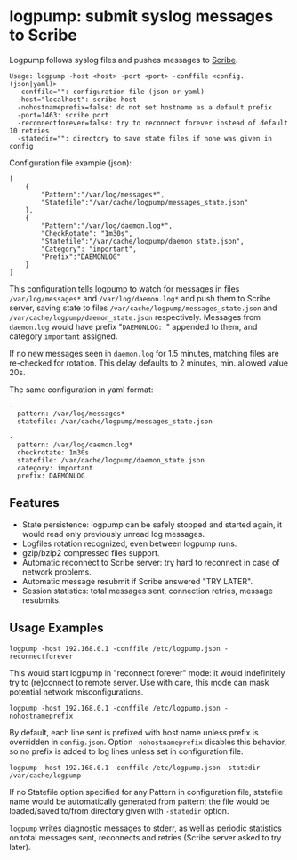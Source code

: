 # logpump: submit syslog messages to Scribe

Logpump follows syslog files and pushes messages to [Scribe][].

	Usage: logpump -host <host> -port <port> -conffile <config.(json|yaml)>
	  -conffile="": configuration file (json or yaml)
	  -host="localhost": scribe host
	  -nohostnameprefix=false: do not set hostname as a default prefix
	  -port=1463: scribe port
	  -reconnectforever=false: try to reconnect forever instead of default 10 retries
	  -statedir="": directory to save state files if none was given in config


Configuration file example (json):

	[
		{
			"Pattern":"/var/log/messages*",
			"Statefile":"/var/cache/logpump/messages_state.json"
		},
		{
			"Pattern":"/var/log/daemon.log*",
			"CheckRotate": "1m30s",
			"Statefile":"/var/cache/logpump/daemon_state.json",
			"Category": "important",
			"Prefix":"DAEMONLOG"
		}
	]

This configuration tells logpump to watch for messages in files
`/var/log/messages*` and `/var/log/daemon.log*` and push them to Scribe server,
saving state to files `/var/cache/logpump/messages_state.json` and
`/var/cache/logpump/daemon_state.json` respectively. Messages from `daemon.log`
would have prefix "`DAEMONLOG: `" appended to them, and category `important`
assigned.

If no new messages seen in `daemon.log` for 1.5 minutes, matching files are
re-checked for rotation. This delay defaults to 2 minutes, min. allowed value
20s.

The same configuration in yaml format:

	-
	  pattern: /var/log/messages*
	  statefile: /var/cache/logpump/messages_state.json

	-
	  pattern: /var/log/daemon.log*
	  checkrotate: 1m30s
	  statefile: /var/cache/logpump/daemon_state.json
	  category: important
	  prefix: DAEMONLOG

## Features

* State persistence: logpump can be safely stopped and started again, it would
  read only previously unread log messages.
* Logfiles rotation recognized, even between logpump runs.
* gzip/bzip2 compressed files support.
* Automatic reconnect to Scribe server: try hard to reconnect in case of
  network problems.
* Automatic message resubmit if Scribe answered "TRY LATER".
* Session statistics: total messages sent, connection retries, message
  resubmits.

## Usage Examples

	logpump -host 192.168.0.1 -conffile /etc/logpump.json -reconnectforever

This would start logpump in "reconnect forever" mode: it would indefinitely try
to (re)connect to remote server. Use with care, this mode can mask potential
network misconfigurations.

	logpump -host 192.168.0.1 -conffile /etc/logpump.json -nohostnameprefix

By default, each line sent is prefixed with host name unless prefix is
overridden in `config.json`. Option `-nohostnameprefix` disables this behavior,
so no prefix is added to log lines unless set in configuration file.

	logpump -host 192.168.0.1 -conffile /etc/logpump.json -statedir /var/cache/logpump

If no Statefile option specified for any Pattern in configuration file,
statefile name would be automatically generated from pattern; the file would be
loaded/saved to/from directory given with `-statedir` option.

`logpump` writes diagnostic messages to stderr, as well as periodic statistics
on total messages sent, reconnects and retries (Scribe server asked to try
later).


[Scribe]: https://github.com/facebook/scribe
